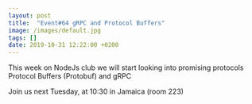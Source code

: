 ```yaml
---
layout: post
title:  "Event#64 gRPC and Protocol Buffers"
image: /images/default.jpg
tags: []
date: 2019-10-31 12:22:00 +0200
---
```


This week on NodeJs club we will start looking into promising protocols Protocol Buffers (Protobuf)
 and gRPC[]()

Join us next Tuesday, at 10:30 in Jamaica (room 223)